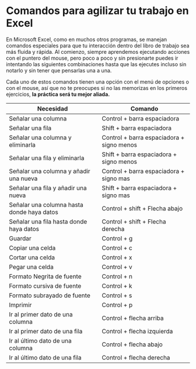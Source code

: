 # Comandos para agilizar tu trabajo en Excel

En Microsoft Excel, como en muchos otros programas, se manejan comandos especiales para que tu interacción dentro del libro de trabajo sea más fluida y rápida. Al comienzo, siempre aprendemos ejecutando acciones con el puntero del mouse, pero poco a poco y sin presionarte puedes ir intentando las siguientes combinaciones hasta que las ejecutes incluso sin notarlo y sin tener que pensarlas una a una.

Cada uno de estos comandos tienen una opción con el menú de opciones o con el mouse, así que no te preocupes si no las memorizas en los primeros ejercicios, **la práctica será tu mejor aliada.**

|Necesidad|Comando|
|-|-|
|Señalar una columna|Control + barra espaciadora|
|Señalar una fila|Shift + barra espaciadora|
|Señalar una columna y eliminarla|Control + barra espaciadora + signo menos|
|Señalar una fila y eliminarla|Shift + barra espaciadora + signo menos|
|Señalar una columna y añadir una nueva|Control + barra espaciadora + signo mas|
|Señalar una fila y añadir una nueva|Shift + barra espaciadora + signo mas|
|Señalar una columna hasta donde haya datos|Control + shift + Flecha abajo|
|Señalar una fila hasta donde haya datos|Control + shift + Flecha derecha|
|Guardar|Control + g|
|Copiar una celda|Control + c|
|Cortar una celda|Control + x|
|Pegar una celda|Control + v|
|Formato Negrita de fuente|Control + n|
|Formato cursiva de fuente|Control + k|
|Formato subrayado de fuente|Control + s|
|Imprimir|Control + p|
|Ir al primer dato de una columna|Control + flecha arriba|
|Ir al primer dato de una fila|Control + flecha izquierda|
|Ir al último dato de una columna|Control + flecha abajo|
|Ir al último dato de una fila|Control + flecha derecha|
